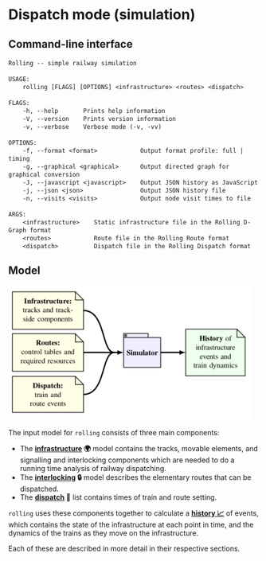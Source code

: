 # Dispatch mode (simulation)


## Command-line interface

```
Rolling -- simple railway simulation

USAGE:
    rolling [FLAGS] [OPTIONS] <infrastructure> <routes> <dispatch>

FLAGS:
    -h, --help       Prints help information
    -V, --version    Prints version information
    -v, --verbose    Verbose mode (-v, -vv)

OPTIONS:
    -f, --format <format>            Output format profile: full | timing
    -g, --graphical <graphical>      Output directed graph for graphical conversion
    -J, --javascript <javascript>    Output JSON history as JavaScript
    -j, --json <json>                Output JSON history file
    -n, --visits <visits>            Output node visit times to file

ARGS:
    <infrastructure>    Static infrastructure file in the Rolling D-Graph format
    <routes>            Route file in the Rolling Route format
    <dispatch>          Dispatch file in the Rolling Dispatch format
```

## Model

![Model](model_small.png "Model")

The input model for `rolling` consists of three main components:

 * The **[infrastructure](./dgraph.html) 🌍** model contains the tracks, movable elements, and
   signalling and interlocking components which are needed to do a
   running time analysis of railway dispatching.
 * The **[interlocking](./routes.html) 🔒** model describes the elementary routes that can
   be dispatched.
 * The **[dispatch](./dispatch.html) 👋** list contains times of train and route setting.

`rolling` uses these components together to calculate a 
**[history 📈](./history.html)** 
of events, which contains the state of the infrastructure at each point in time, and the dynamics of the trains as they move on the infrastructure.

Each of these are described in more detail in their respective sections.
